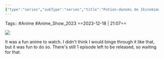 ```yaml
---
{"type":"series","subType":"series","title":"Potion-danomi de Ikinobimasu!","englishTitle":"I Shall Survive Using Potions!","year":2023,"dataSource":"MALAPI","url":"https://myanimelist.net/anime/54616/Potion-danomi_de_Ikinobimasu","id":54616,"plot":null,"genres":["Adventure","Fantasy"],"writer":null,"studio":["Jumondo"],"episodes":12,"duration":"23 min per ep","onlineRating":6.4,"actors":null,"image":"https://cdn.myanimelist.net/images/anime/1182/138184.jpg","released":true,"streamingServices":["Crunchyroll"],"airing":true,"airedFrom":"08/10/2023","airedTo":"24/12/2023","watched":true,"lastWatched":"2023-12-18","personalRating":7.2,"tags":["mediaDB/tv/series"],"rating":"⭐ 7.2","dg-publish":true,"dateWatched":"2023-12-18","status":"🟢 watched","permalink":"/media-db/series/potion-danomi-de-ikinobimasu-2023/","dgPassFrontmatter":true,"noteIcon":"1","created":"2023-12-18T21:05:27.575+05:30","updated":"2023-12-23T14:30:01.567+05:30"}
---
```


Tags:: #Anime #Anime_Show_2023 
==2023-12-18 | 21:07==

<img src="https://cdn.myanimelist.net/images/anime/1182/138184.jpg">

It was a fun anime to watch. I didn't think I would binge through it like that, but it was fun to do so. There's still 1 episode left to be released, so waiting for that.